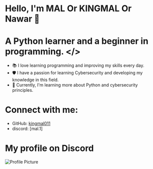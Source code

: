 # Hello, I'm MAL Or KINGMAL Or Nawar 👋

# A Python learner and a beginner in programming. </>

- 📚 I love learning programming and improving my skills every day.
- 🛡️ I have a passion for learning Cybersecurity and developing my knowledge in this field.
- 🌱 Currently, I'm learning more about Python and cybersecurity principles.

# Connect with me:
  - GitHub: [kingmal011](https://github.com/kingmal011)
  - discord: [mal.1]

# My profile on Discord
![Profile Picture](https://cdn.discordapp.com/attachments/1273245274164428810/1276893960555593762/image.png?ex=66cb2fab&is=66c9de2b&hm=b4eab14b1c0418447b2d22cb75718f2cf53aea7f70bda99754bfd613dc21d249&)


  

